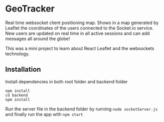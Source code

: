 # GeoTracker

Real time websocket client positioning map. Shows in a map generated by Leaflet the coordinates of the users connected to the Socket.io service.
New users are updated on real time in all active sessions and can add messages all around the globe!

This was a mini project to learn about React Leaflet and the websockets technology.

## Installation

Install dependencies in both root folder and backend folder
```
npm install
cd backend
npm install
```
Run the server file in the backend folder by running
```node socketServer.js```
and finally run the app with
```npm start```
